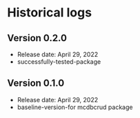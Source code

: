 # Historical logs

## Version 0.2.0

- Release date: April 29, 2022
- successfully-tested-package


## Version 0.1.0

- Release date: April 29, 2022
- baseline-version-for mcdbcrud package
